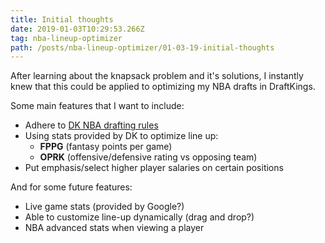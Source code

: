 ```yaml
---
title: Initial thoughts
date: 2019-01-03T10:29:53.266Z
tag: nba-lineup-optimizer
path: /posts/nba-lineup-optimizer/01-03-19-initial-thoughts
---
```

After learning about the knapsack problem and it's solutions, I instantly knew that this could be applied to optimizing my NBA drafts in DraftKings.

Some main features that I want to include:

* Adhere to [DK NBA drafting rules](https://www.draftkings.com/help/rules/nba)
* Using stats provided by DK to optimize line up:
  * **FPPG** (fantasy points per game)
  * **OPRK** (offensive/defensive rating vs opposing team)
* Put emphasis/select higher player salaries on certain positions

And for some future features:

* Live game stats (provided by Google?)
* Able to customize line-up dynamically (drag and drop?)
* NBA advanced stats when viewing a player
